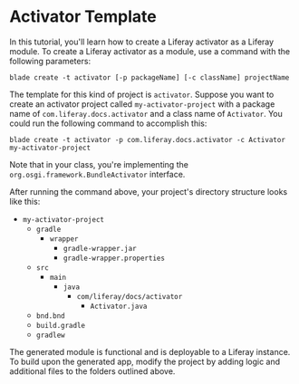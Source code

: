 # Activator Template [](id=using-the-activator-template)

In this tutorial, you'll learn how to create a Liferay activator as a Liferay
module. To create a Liferay activator as a module, use a command with the
following parameters:

    blade create -t activator [-p packageName] [-c className] projectName

The template for this kind of project is `activator`. Suppose you want to create
an activator project called `my-activator-project` with a package name of
`com.liferay.docs.activator` and a class name of `Activator`. You could run the
following command to accomplish this:

    blade create -t activator -p com.liferay.docs.activator -c Activator my-activator-project

Note that in your class, you're implementing the
`org.osgi.framework.BundleActivator` interface.

After running the command above, your project's directory structure looks like
this:

- `my-activator-project`
    - `gradle`
        - `wrapper`
            - `gradle-wrapper.jar`
            - `gradle-wrapper.properties`
    - `src`
        - `main`
            - `java`
                - `com/liferay/docs/activator`
                    - `Activator.java`
    - `bnd.bnd`
    - `build.gradle`
    - `gradlew`

The generated module is functional and is deployable to a Liferay instance. To
build upon the generated app, modify the project by adding logic and additional
files to the folders outlined above.
